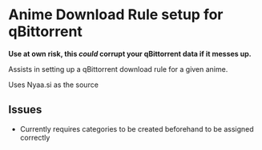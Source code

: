 # Anime Download Rule setup for qBittorrent

**Use at own risk, this _could_ corrupt your qBittorrent data if it messes up.**

Assists in setting up a qBittorrent download rule for a given anime.

Uses Nyaa.si as the source

## Issues
- Currently requires categories to be created beforehand to be assigned correctly 
